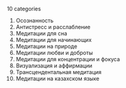 10 categories
1. Осознанность
2. Антистресс и расслабление
3. Медитации для сна
4. Медитации для начинающих
5. Медитации на природе
6. Медитации любви и доброты
7. Медитации для концентрации и фокуса
8. Визуализация и аффирмации
9. Трансцендентальная медитация
10. Медитации на казахском языке